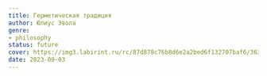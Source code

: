 ```yaml
---
title: Герметическая традиция
author: Юлиус Эвола
genre:
- philosophy
status: future
cover: https://img3.labirint.ru/rc/87d878c76b8d6e2a2bed6f132707baf6/363x561q80/books50/492709/cover.jpg?1563828773
date: 2023-09-03
---
```


